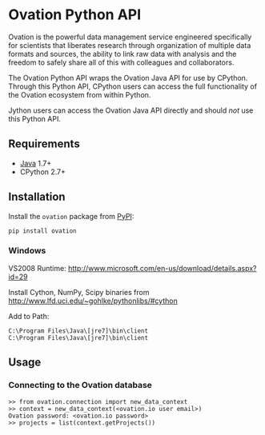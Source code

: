 # Ovation Python API


Ovation is the powerful data management service engineered specifically for scientists that liberates research through organization of multiple data formats and sources, the ability to link raw data with analysis and the freedom to safely share all of this with colleagues and collaborators.

The Ovation Python API wraps the Ovation Java API for use by CPython. Through this Python API, CPython users can access the full functionality of the Ovation ecosystem from within Python. 

Jython users can access the Ovation Java API directly and should *not* use this Python API.


## Requirements

* [Java](http://www.oracle.com/technetwork/java/javase/downloads/index.html) 1.7+
* CPython 2.7+

## Installation

Install the `ovation` package from [PyPI](http://pypi.python.org):

	pip install ovation


### Windows

VS2008 Runtime: http://www.microsoft.com/en-us/download/details.aspx?id=29

Install Cython, NumPy, Scipy binaries from http://www.lfd.uci.edu/~gohlke/pythonlibs/#cython


Add to Path:

	C:\Program Files\Java\[jre7]\bin\client
	C:\Program Files\Java\[jre7]\bin\client


## Usage


### Connecting to the Ovation database

	>> from ovation.connection import new_data_context
	>> context = new_data_context(<ovation.io user email>)
	Ovation password: <ovation.io password>
	>> projects = list(context.getProjects())
	




